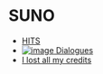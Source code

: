 # SUNO

* [HITS](https://suno.com/playlist/9b0bceb1-cf67-4179-ad6d-a199da62b2bd)
* [![image](https://github.com/Hathorock/.github/assets/7868217/7378a83d-f356-4bef-a724-3f030e44d090)
 Dialogues](https://suno.com/song/c2a4d57a-16a3-4907-a879-88f84bc23cbc)
* [I lost all my credits](https://suno.com/song/32563c85-a241-4536-8fd1-4cb7df3d745c)
